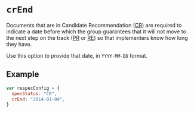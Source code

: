 # `crEnd`

Documents that are in Candidate Recommendation ([CR](specStatus#status-cr)) are required to indicate a date before which the group guarantees that it will not move to the next step on the track ([PR](specStatus#status-pr) or [RE](specStatus#status-rec)) so that implementers know how long they have.

Use this option to provide that date, in `YYYY-MM-DD` format. 

## Example

```js
var respecConfig = {
  specStatus: "CR",
  crEnd: "2014-01-04",
}
```
